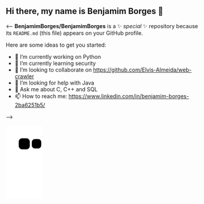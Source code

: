 ## Hi there, my name is Benjamim Borges 👋

<--
**BenjamimBorges/BenjamimBorges** is a ✨ _special_ ✨ repository because its `README.md` (this file) appears on your GitHub profile.

Here are some ideas to get you started:

- 🔭 I’m currently working on Python
- 🌱 I’m currently learning security
- 👯 I’m looking to collaborate on https://github.com/Elvis-Almeida/web-crawler
- 🤔 I’m looking for help with Java
- 💬 Ask me about C, C++ and SQL
- 📫 How to reach me: https://www.linkedin.com/in/benjamim-borges-2ba6251b5/

-->

![Snake animation](https://github.com/BenjamimBorges/BenjamimBorges/blob/output/github-contribution-grid-snake.svg)
